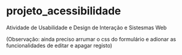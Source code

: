 # projeto_acessibilidade

Atividade de Usabilidade e Design de Interação e Sistesmas Web

(Observação: ainda preciso arrumar o css do formulário e adionar as funcionalidades de editar e apagar registo)
